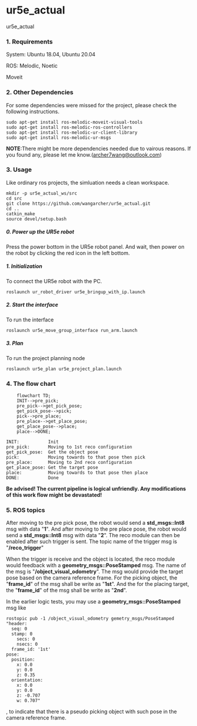 # ur5e_actual
ur5e_actual

### 1. Requirements
System: Ubuntu 18.04, Ubuntu 20.04   

ROS: Melodic, Noetic    
 
Moveit   


### 2. Other Dependencies
For some dependencies were missed for the project, please check the following instructions.
```
sudo apt-get install ros-melodic-moveit-visual-tools
sudo apt-get install ros-melodic-ros-controllers
sudo apt-get install ros-melodic-ur-client-library
sudo apt-get install ros-melodic-ur-msgs
```

__NOTE__:There might be more dependencies needed due to vairous reasons. If you found any, please let me know.(archer7wang@outlook.com)


### 3. Usage
Like ordinary ros projects, the simluation needs a clean workspace.
```
mkdir -p ur5e_actual_ws/src
cd src
git clone https://github.com/wangarcher/ur5e_actual.git
cd ..
catkin_make
source devel/setup.bash
``` 
##### 0. Power up the UR5e robot
Press the power bottom in the UR5e robot panel. And wait, then power on the robot by clicking the red icon in the left bottom.

##### 1. Initialization
To connect the UR5e robot with the PC. 
```
roslaunch ur_robot_driver ur5e_bringup_with_ip.launch
```
##### 2. Start the interface
To run the interface
```
roslaunch ur5e_move_group_interface run_arm.launch
```
##### 3. Plan
To run the project planning node
```
roslaunch ur5e_plan ur5e_project_plan.launch
```

### 4. The flow chart
```mermaid
    flowchart TD;
    INIT-->pre_pick;
    pre_pick-->get_pick_pose;
    get_pick_pose-->pick;
    pick-->pre_place;
    pre_place-->get_place_pose;
    get_place_pose-->place;
    place-->DONE;
```
```
INIT:           Init
pre_pick:       Moving to 1st reco configuration
get_pick_pose:  Get the object pose
pick:           Moving towards to that pose then pick
pre_place:      Moving to 2nd reco configuration
get_place_pose: Get the target pose
place:          Moving towards to that pose then place
DONE:           Done
```
__Be advised! The current pipeline is logical unfriendly. Any modifications of this work flow might be devastated!__


### 5. ROS topics
After moving to the pre pick pose, the robot would send a __std_msgs::Int8__ msg with data "__1__". And after moving to the pre place pose, the robot would send a __std_msgs::Int8__ msg with data "__2__". The reco module can then be enabled after such trigger is sent. The topic name of the trigger msg is "__/reco_trigger__"

When the trigger is receive and the object is located, the reco module would feedback with a __geometry_msgs::PoseStamped__ msg. The name of the msg is "__/object_visual_odometry__".
The msg would provide the target pose based on the camera reference frame.
For the picking object, the "__frame_id__" of the msg shall be write as "__1st__".
And the for the placing target, the "__frame_id__" of the msg shall be write as "__2nd__".

In the earlier logic tests, you may use a __geometry_msgs::PoseStamped__ msg like
```
rostopic pub -1 /object_visual_odometry gemetry_msgs/PoseStamped 
"header:
  seq: 0
  stamp: 0
    secs: 0
    nsecs: 0
  frame_id: '1st'
pose:
  position:
    x: 0.0
    y: 0.0
    z: 0.35
  orientation:
    x: 0.0
    y: 0.0
    z: -0.707
    w: 0.707"
```
, to indicate that there is a pseudo picking object with such pose in the camera reference frame. 

